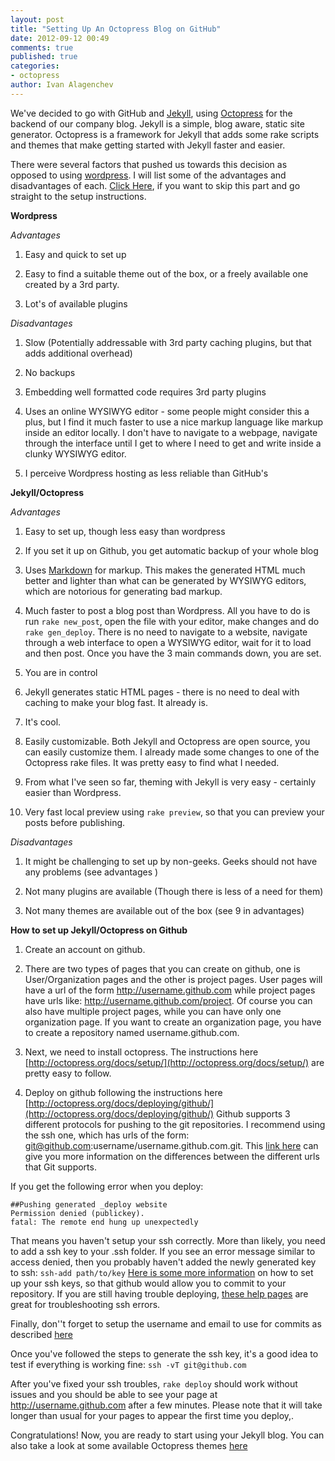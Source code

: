 ```yaml
---
layout: post
title: "Setting Up An Octopress Blog on GitHub"
date: 2012-09-12 00:49
comments: true
published: true
categories: 
- octopress
author: Ivan Alagenchev
---
```


We've decided to go with GitHub and [Jekyll](https://github.com/mojombo/jekyll/wiki), using [Octopress](http://octopress.org/) for the backend of our company blog.
Jekyll is a simple, blog aware, static site generator. Octopress is a framework for Jekyll that adds some rake scripts and themes that make getting started with Jekyll faster and easier. 
 
There were several factors that pushed us towards this decision as opposed to using [wordpress](http://wordpress.com/). I will list some of the advantages and disadvantages of each. [Click Here](#setup), if you want to skip this part and go straight to the setup instructions.

**Wordpress**

*Advantages*

1. Easy and quick to set up

2. Easy to find a suitable theme out of the box, or a freely available one created by a 3rd party.

3. Lot's of available plugins

*Disadvantages*

1. Slow (Potentially addressable with 3rd party caching plugins, but that adds additional overhead)

2. No backups

3. Embedding well formatted code requires 3rd party plugins

4. Uses an online WYSIWYG editor - some people might consider this a plus, but I find it much faster to use a nice markup language like markup inside an editor locally. I don't have to navigate to a webpage, navigate through the interface until I get to where I need to get and write inside a clunky WYSIWYG editor. 

5. I perceive Wordpress hosting as less reliable than GitHub's

**Jekyll/Octopress**

*Advantages*

1. Easy to set up, though less easy than wordpress

2. If you set it up on Github, you get automatic backup of your whole blog

3. Uses [Markdown](http://daringfireball.net/projects/markdown/) for markup. This makes the generated HTML much better and lighter than what can be generated by WYSIWYG editors, which are notorious for generating bad markup.

4. Much faster to post a blog post than Wordpress. All you have to do is run `rake new_post`, open the file with your editor, make changes and do `rake gen_deploy`. There is no need to navigate to a website, navigate through a web interface to open a WYSIWYG editor, wait for it to load and then post. Once you have the 3 main commands down, you are set.

5. You are in control

6. Jekyll generates static HTML pages - there is no need to deal with caching to make your blog fast. It already is. 

7. It's cool.

8. Easily customizable. Both Jekyll and Octopress are open source, you can easily customize them. I already made some changes to one of the Octopress rake files. It was pretty easy to find what I needed. 

9. From what I've seen so far, theming with Jekyll is very easy - certainly easier than Wordpress.

10. Very fast local preview using `rake preview`, so that you can preview your posts before publishing.

*Disadvantages*

1. It might be challenging to set up by non-geeks. Geeks should not have any problems (see advantages )

2. Not many plugins are available (Though there is less of a need for them)

3. Not many themes are available out of the box (see 9 in advantages)

<a id="setup"></a> 
**How to set up Jekyll/Octopress on Github**

1) Create an account on github.

2) There are two types of pages that you can create on github, one is User/Organization pages and the other is project pages. User pages will have a url of the form http://username.github.com while project pages have urls like: http://username.github.com/project. Of course you can also have multiple project pages, while you can have only one organization page. If you want to create an organization page, you have to create a repository named username.github.com. 

3) Next, we need to install octopress. The instructions here [http://octopress.org/docs/setup/](http://octopress.org/docs/setup/) are pretty easy to follow. 

4) Deploy on github following the instructions here [http://octopress.org/docs/deploying/github/](http://octopress.org/docs/deploying/github/) Github supports 3 different protocols for pushing to the git repositories. I recommend using the ssh one, which has urls of the form: git@github.com:username/username.github.com.git. This [link here](https://help.github.com/articles/which-remote-url-should-i-use) can give you more information on the differences between the different urls that Git supports.

If you get the following error when you deploy:

> 
    ##Pushing generated _deploy website
    Permission denied (publickey).
    fatal: The remote end hung up unexpectedly


That means you haven't setup your ssh correctly. More than likely, you need to add a ssh key to your .ssh folder. If you see an error message similar to access denied, then you probably haven't added the newly generated key to ssh: `ssh-add path/to/key`
[Here is some more information](https://help.github.com/articles/generating-ssh-keys) on how to set up your ssh keys, so that github would allow you to commit to your repository. If you are still having trouble deploying, [these help pages](https://help.github.com/articles/error-permission-denied-publickey) are great for troubleshooting ssh errors. 

Finally, don''t forget to setup the username and email to use for commits as described [here](https://help.github.com/articles/set-up-git)

Once you've followed the steps to generate the ssh key, it's a good idea to test if everything is working fine: 
``ssh -vT git@github.com``

After you've fixed your ssh troubles, `rake deploy` should work without issues and you should be able to see your page at http://username.github.com after a few minutes. Please note that it will take longer than usual for your pages to appear the first time you deploy,. 

Congratulations! Now, you are ready to start using your Jekyll blog. You can also take a look at some available Octopress themes [here](https://github.com/imathis/octopress/wiki/3rd-Party-Octopress-Themes/)

